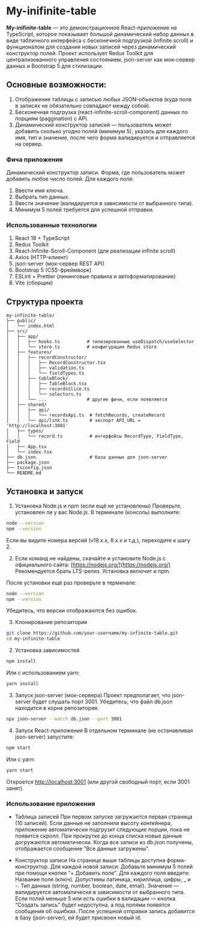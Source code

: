 # My-inifinite-table
**My-inifinite-table** — это демонстрационное React-приложение на TypeScript, которое показывает большой динамический набор данных в виде табличного интерфейса с бесконечной подгрузкой (infinite scroll) и функционалом для создания новых записей через динамический конструктор полей. Проект использует Redux Toolkit для централизованного управления состоянием, json-server как мок-сервер данных и Bootstrap 5 для стилизации.

## Основные возможности:
1) Отображение таблицы с записью любых JSON-объектов (куда поля в записях не обязательно совпадают между собой).
2) Бесконечная подгрузка (react-infinite-scroll-component) данных по порциям (paggination) с API.
3) Динамический конструктор записей — пользователь может добавить сколько угодно полей (минимум 5), указать для каждого имя, тип и значение, после чего форма валидируется и отправляется на сервер.

### Фича приложения
Динамический конструктор записи. Форма, где пользователь может добавить любое число полей. Для каждого поля:
1) Ввести имя ключа.
2) Выбрать тип данных.
3) Ввести значение (валидируется в зависимости от выбранного типа).
4) Минимум 5 полей требуется для успешной отправки.

### Использованные технологии
1) React 18 + TypeScript
2) Redux Toolkit
3) React-Infinite-Scroll-Component (для реализации infinite scroll)
4) Axios (HTTP-клиент)
5) json-server (мок-сервер REST API)
6) Bootstrap 5 (CSS-фреймворк)
7) ESLint + Prettier (лининговые правила и автоформатирование)
8) Vite (сборщик)

## Структура проекта
```
my-infinite-table/
├── public/
│   └── index.html
├── src/
│   ├── app/
│   │   ├── hooks.ts          # типизированные useDispatch/useSelector
│   │   └── store.ts          # конфигурация Redux store
│   ├── features/
│   │   ├── recordConstructor/
│   │   │   ├── RecordConstructor.tsx
│   │   │   ├── validation.ts
│   │   │   └── fieldTypes.ts
│   │   ├── tableBlock/
│   │   │   ├── TableBlock.tsx
│   │   │   ├── recordsSlice.ts
│   │   │   └── selectors.ts
│   │   └── ...               # другие фичи, если появляются
│   ├── shared/
│   │   ├── api/
│   │   │   └── recordsApi.ts  # fetchRecords, createRecord
│   │   └── api/link.ts        # экспорт API_URL = 'http://localhost:3001'
│   ├── types/
│   │   └── record.ts          # интерфейсы RecordType, FieldType, Field
│   ├── App.tsx
│   └── index.tsx
├── db.json                    # база данных для json-server
├── package.json
├── tsconfig.json
└── README.md
```

## Установка и запуск
1. Установка Node.js и npm (если ещё не установлены)
Проверьте, установлен ли у вас Node.js. В терминале (консоль) выполните:
```bash
node --version
npm --version
```
Если вы видите номера версий (v18.x.x, 8.x.x и т.д.), переходите к шагу 2.

2. Если команд не найдены, скачайте и установите Node.js с официального сайта: [https://nodejs.org/](https://nodejs.org/)
Рекомендуется брать LTS-релиз. Установка включит и npm.

После установки ещё раз проверьте в терминале:

```bash
node --version
npm --version
```
Убедитесь, что версии отображаются без ошибок.

3. Клонирование репозитория
```bash
git clone https://github.com/your-username/my-infinite-table.git
cd my-infinite-table
```
2. Установка зависимостей
``` bash
npm install
```
Или с использованием yarn:
```bash
yarn install
```
3. Запуск json-server (мок-сервера)
Проект предполагает, что json-server будет слушать порт 3001.
Убедитесь, что файл db.json находится в корне репозитория.

```bash
npx json-server --watch db.json --port 3001
```

4. Запуск React-приложения
В отдельном терминале (не останавливая json-server) запустите:

```bash
npm start
```
Или с yarn:

```bash
yarn start
```
Откроется [http://localhost:3001]([http://localhost:3001) (или другой свободный порт, если 3001 занят).

### Использование приложения
- Таблица записей
При первом запуске загружается первая страница (10 записей).
Если данные не заполнили высоту контейнера, приложение автоматически подгрузит следующие порции, пока не появится скролл.
При прокрутке до конца списка новые данные догружаются автоматически.
Когда все записи из db.json получены, отображается сообщение “Все данные загружены”.

- Конструктор записи
На странице выше таблицы доступна форма-конструктор.
Для каждой новой записи:
Добавьте минимум 5 полей при помощи кнопки “+ Добавить поле”.
Для каждого поля введите:
Название поля (ключ). Допустимы латиница, кириллица, цифры, _ и -.
Тип данных (string, number, boolean, date, email).
Значение — валидируется автоматически в зависимости от выбранного типа.
Если полей меньше 5 или есть ошибки в валидации — кнопка “Создать запись” будет недоступна, а под полями появятся сообщения об ошибках.
После успешной отправки запись добавится в базу (json-server), ей будет присвоен новый id.

